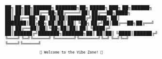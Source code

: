 ██╗   ██╗██╗██████╗ ███████╗██╗      █████╗ ███╗   ██╗██████╗ 
██║   ██║██║██╔══██╗██╔════╝██║     ██╔══██╗████╗  ██║██╔══██╗
██║   ██║██║██████╔╝█████╗  ██║     ███████║██╔██╗ ██║██║  ██║
╚██╗ ██╔╝██║██╔══██╗██╔══╝  ██║     ██╔══██║██║╚██╗██║██║  ██║
 ╚████╔╝ ██║██████╔╝███████╗███████╗██║  ██║██║ ╚████║██████╔╝
  ╚═══╝  ╚═╝╚═════╝ ╚══════╝╚══════╝╚═╝  ╚═╝╚═╝  ╚═══╝╚═════╝ 
                                                               
                    🌟 Welcome to the Vibe Zone! 🌟